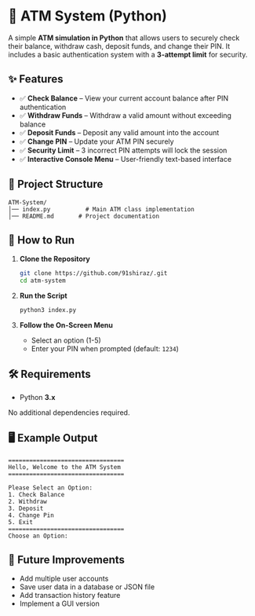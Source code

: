 # 🏧 ATM System (Python)

A simple **ATM simulation in Python** that allows users to securely check their balance, withdraw cash, deposit funds, and change their PIN. It includes a basic authentication system with a **3-attempt limit** for security.

## ✨ Features

* ✅ **Check Balance** – View your current account balance after PIN authentication
* ✅ **Withdraw Funds** – Withdraw a valid amount without exceeding balance
* ✅ **Deposit Funds** – Deposit any valid amount into the account
* ✅ **Change PIN** – Update your ATM PIN securely
* ✅ **Security Limit** – 3 incorrect PIN attempts will lock the session
* ✅ **Interactive Console Menu** – User-friendly text-based interface

## 📂 Project Structure

```
ATM-System/
│── index.py          # Main ATM class implementation
│── README.md       # Project documentation
```

## 🚀 How to Run

1. **Clone the Repository**

   ```bash
   git clone https://github.com/91shiraz/.git
   cd atm-system
   ```

2. **Run the Script**

   ```bash
   python3 index.py
   ```

3. **Follow the On-Screen Menu**

   * Select an option (1-5)
   * Enter your PIN when prompted (default: `1234`)

## 🛠️ Requirements

* Python **3.x**

No additional dependencies required.

## 🖥️ Example Output

```
=================================            
Hello, Welcome to the ATM System
=================================
                               
Please Select an Option:
1. Check Balance
2. Withdraw
3. Deposit
4. Change Pin
5. Exit
=================================
Choose an Option:  
```

## 📌 Future Improvements

* Add multiple user accounts
* Save user data in a database or JSON file
* Add transaction history feature
* Implement a GUI version
